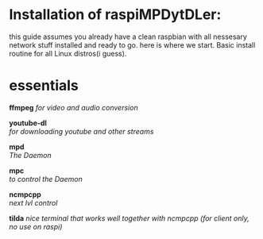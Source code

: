 # Installation of raspiMPDytDLer:

this guide assumes you already have a clean raspbian with all nessesary network stuff installed and ready to go. 
here is where we start.
Basic install routine for all Linux distros(i guess).

#  essentials

**ffmpeg** 
*for video and audio conversion*

**youtube-dl**  
*for downloading youtube and other streams*

**mpd**  
*The Daemon*

**mpc**  
*to control the Daemon*

**ncmpcpp**  
*next lvl control*

**tilda**
*nice terminal that works well together with ncmpcpp (for client only, no use on raspi)*



